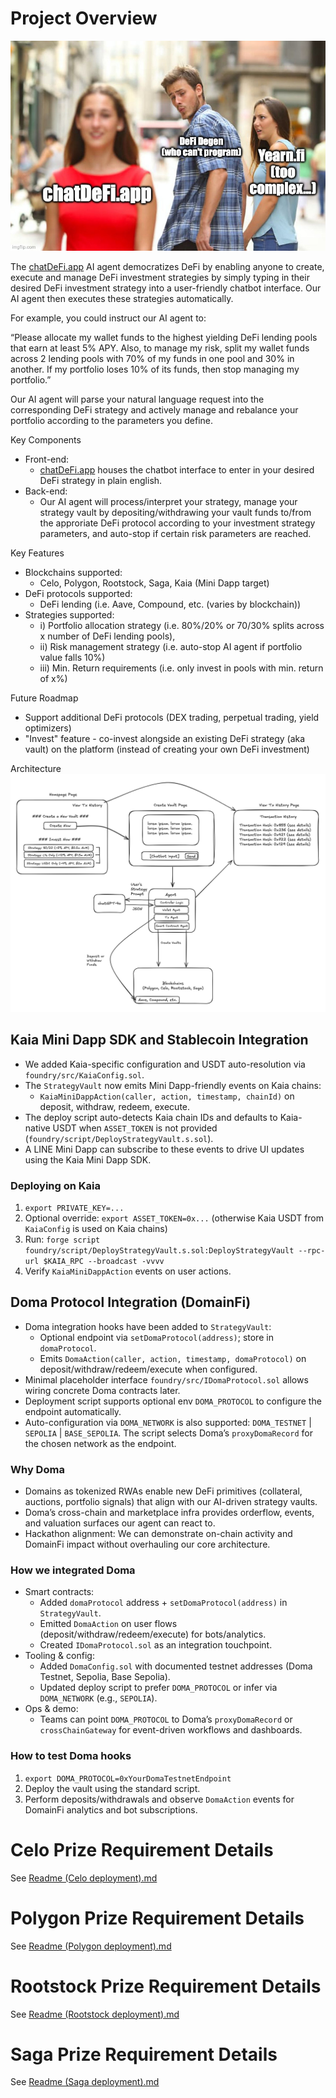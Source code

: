 # Project Overview

![alt text](image.png)

The [chatDeFi.app](http://chatdefi.app) AI agent democratizes DeFi by enabling anyone to create, execute and manage DeFi investment strategies by simply typing in their desired DeFi investment strategy into a user-friendly chatbot interface. Our AI agent then executes these strategies automatically.

For example, you could instruct our AI agent to:

“Please allocate my wallet funds to the highest yielding DeFi lending pools that earn at least 5% APY. Also, to manage my risk, split my wallet funds across 2 lending pools with 70% of my funds in one pool and 30% in another. If my portfolio loses 10% of its funds, then stop managing my portfolio.”

Our AI agent will parse your natural language request into the corresponding DeFi strategy and actively manage and rebalance your portfolio according to the parameters you define.

Key Components

- Front-end:
  - [chatDeFi.app](http://chatdefi.app) houses the chatbot interface to enter in your desired DeFi strategy in plain english.
- Back-end:
  - Our AI agent will process/interpret your strategy, manage your strategy vault by depositing/withdrawing your vault funds to/from the approriate DeFi protocol according to your investment strategy parameters, and auto-stop if certain risk parameters are reached.

Key Features

- Blockchains supported:
  - Celo, Polygon, Rootstock, Saga, Kaia (Mini Dapp target)
- DeFi protocols supported:
  - DeFi lending (i.e. Aave, Compound, etc. (varies by blockchain))
- Strategies supported:
  - i) Portfolio allocation strategy (i.e. 80%/20% or 70/30% splits across x number of DeFi lending pools),
  - ii) Risk management strategy (i.e. auto-stop AI agent if portfolio value falls 10%)
  - iii) Min. Return requirements (i.e. only invest in pools with min. return of x%)

Future Roadmap

- Support additional DeFi protocols (DEX trading, perpetual trading, yield optimizers)
- "Invest" feature - co-invest alongside an existing DeFi strategy (aka vault) on the platform (instead of creating your own DeFi investment)

Architecture
![alt text](image-2.png)

## Kaia Mini Dapp SDK and Stablecoin Integration

- We added Kaia-specific configuration and USDT auto-resolution via `foundry/src/KaiaConfig.sol`.
- The `StrategyVault` now emits Mini Dapp-friendly events on Kaia chains:
  - `KaiaMiniDappAction(caller, action, timestamp, chainId)` on deposit, withdraw, redeem, execute.
- The deploy script auto-detects Kaia chain IDs and defaults to Kaia-native USDT when `ASSET_TOKEN` is not provided (`foundry/script/DeployStrategyVault.s.sol`).
- A LINE Mini Dapp can subscribe to these events to drive UI updates using the Kaia Mini Dapp SDK.

### Deploying on Kaia

1. `export PRIVATE_KEY=...`
2. Optional override: `export ASSET_TOKEN=0x...` (otherwise Kaia USDT from `KaiaConfig` is used on Kaia chains)
3. Run: `forge script foundry/script/DeployStrategyVault.s.sol:DeployStrategyVault --rpc-url $KAIA_RPC --broadcast -vvvv`
4. Verify `KaiaMiniDappAction` events on user actions.

## Doma Protocol Integration (DomainFi)

- Doma integration hooks have been added to `StrategyVault`:
  - Optional endpoint via `setDomaProtocol(address)`; store in `domaProtocol`.
  - Emits `DomaAction(caller, action, timestamp, domaProtocol)` on deposit/withdraw/redeem/execute when configured.
- Minimal placeholder interface `foundry/src/IDomaProtocol.sol` allows wiring concrete Doma contracts later.
- Deployment script supports optional env `DOMA_PROTOCOL` to configure the endpoint automatically.
- Auto-configuration via `DOMA_NETWORK` is also supported: `DOMA_TESTNET` | `SEPOLIA` | `BASE_SEPOLIA`. The script selects Doma’s `proxyDomaRecord` for the chosen network as the endpoint.

### Why Doma

- Domains as tokenized RWAs enable new DeFi primitives (collateral, auctions, portfolio signals) that align with our AI-driven strategy vaults.
- Doma’s cross-chain and marketplace infra provides orderflow, events, and valuation surfaces our agent can react to.
- Hackathon alignment: We can demonstrate on-chain activity and DomainFi impact without overhauling our core architecture.

### How we integrated Doma

- Smart contracts:
  - Added `domaProtocol` address + `setDomaProtocol(address)` in `StrategyVault`.
  - Emitted `DomaAction` on user flows (deposit/withdraw/redeem/execute) for bots/analytics.
  - Created `IDomaProtocol.sol` as an integration touchpoint.
- Tooling & config:
  - Added `DomaConfig.sol` with documented testnet addresses (Doma Testnet, Sepolia, Base Sepolia).
  - Updated deploy script to prefer `DOMA_PROTOCOL` or infer via `DOMA_NETWORK` (e.g., `SEPOLIA`).
- Ops & demo:
  - Teams can point `DOMA_PROTOCOL` to Doma’s `proxyDomaRecord` or `crossChainGateway` for event-driven workflows and dashboards.

### How to test Doma hooks

1. `export DOMA_PROTOCOL=0xYourDomaTestnetEndpoint`
2. Deploy the vault using the standard script.
3. Perform deposits/withdrawals and observe `DomaAction` events for DomainFi analytics and bot subscriptions.

# Celo Prize Requirement Details

See [Readme (Celo deployment).md](<./Readme%20(Celo%20deployment).md>)

# Polygon Prize Requirement Details

See [Readme (Polygon deployment).md](<Readme%20(Polygon%20deployment).md>)

# Rootstock Prize Requirement Details

See [Readme (Rootstock deployment).md](<./Readme%20(Rootstock%20deployment).md>)

# Saga Prize Requirement Details

See [Readme (Saga deployment).md](<./Readme%20(Saga%20deployment).md>)
